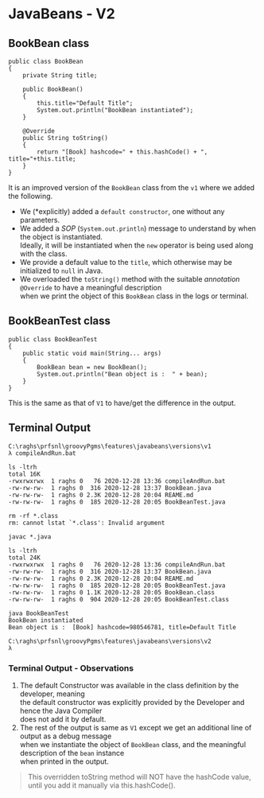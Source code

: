 # JavaBeans - V2

## BookBean class

```
public class BookBean
{
    private String title;

    public BookBean()
    {
    	this.title="Default Title";
    	System.out.println("BookBean instantiated");
    }

    @Override
    public String toString()
    {
    	return "[Book] hashcode=" + this.hashCode() + ", title="+this.title;
    }
}
```

It is an improved version of the `BookBean` class from the `v1` where we added the following.

 * We (*explicitly) added a `default constructor`, one without any parameters.
 * We added a *SOP* (`System.out.println`) message to understand by when the object is instantiated. \
   Ideally, it will be instantiated when the `new` operator is being used along with the class.
 * We provide a default value to the `title`, which otherwise may be initialized to `null` in Java.
 * We overloaded the `toString()` method with the suitable *annotation* `@Override` to have a meaningful description \
   when we print the object of this `BookBean` class in the logs or terminal.

## BookBeanTest class

```
public class BookBeanTest
{
    public static void main(String... args)
    {
    	BookBean bean = new BookBean();
    	System.out.println("Bean object is :  " + bean);
    }
}
```

This is the same as that of `V1` to have/get the difference in the output.

## Terminal Output

```
C:\raghs\prfsnl\groovyPgms\features\javabeans\versions\v1
λ compileAndRun.bat

ls -ltrh
total 16K
-rwxrwxrwx  1 raghs 0   76 2020-12-28 13:36 compileAndRun.bat
-rw-rw-rw-  1 raghs 0  316 2020-12-28 13:37 BookBean.java
-rw-rw-rw-  1 raghs 0 2.3K 2020-12-28 20:04 REAME.md
-rw-rw-rw-  1 raghs 0  185 2020-12-28 20:05 BookBeanTest.java

rm -rf *.class
rm: cannot lstat `*.class': Invalid argument

javac *.java

ls -ltrh
total 24K
-rwxrwxrwx  1 raghs 0   76 2020-12-28 13:36 compileAndRun.bat
-rw-rw-rw-  1 raghs 0  316 2020-12-28 13:37 BookBean.java
-rw-rw-rw-  1 raghs 0 2.3K 2020-12-28 20:04 REAME.md
-rw-rw-rw-  1 raghs 0  185 2020-12-28 20:05 BookBeanTest.java
-rw-rw-rw-  1 raghs 0 1.1K 2020-12-28 20:05 BookBean.class
-rw-rw-rw-  1 raghs 0  904 2020-12-28 20:05 BookBeanTest.class

java BookBeanTest
BookBean instantiated
Bean object is :  [Book] hashcode=980546781, title=Default Title

C:\raghs\prfsnl\groovyPgms\features\javabeans\versions\v2
λ
```

### Terminal Output - Observations

  1. The default Constructor was available in the class definition by the developer, meaning \
    the default constructor was explicitly provided by the Developer and hence the Java Compiler \
    does not add it by default.
  2. The rest of the output is same as `V1` except we get an additional line of output as a debug message \
    when we instantiate the object of `BookBean` class, and the meaningful description of the `bean` instance \
    when printed in the output.

> This overridden toString method will NOT have the hashCode value, until you add it manually
> via this.hashCode().
